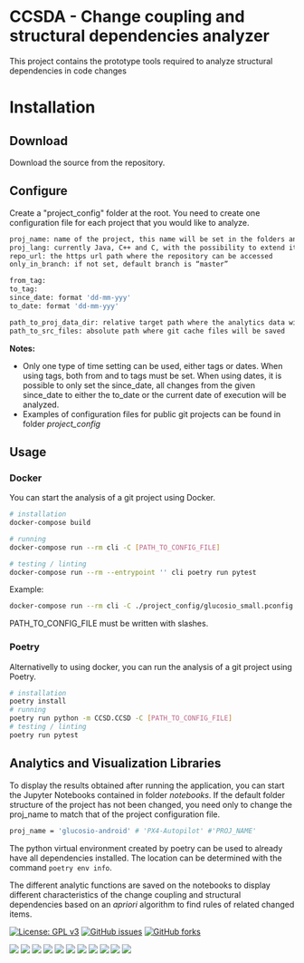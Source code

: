 # CCSDA - Change coupling and structural dependencies analyzer
This project contains the prototype tools required to analyze structural dependencies in code changes


# Installation

## Download 
Download the source from the repository. 

## Configure
Create a "project_config" folder at the root.
You need to create one configuration file for each project that you would like to analyze.

```bash
proj_name: name of the project, this name will be set in the folders and saved databases.
proj_lang: currently Java, C++ and C, with the possibility to extend it to other languages.
repo_url: the https url path where the repository can be accessed
only_in_branch: if not set, default branch is “master”

from_tag:
to_tag:
since_date: format 'dd-mm-yyy'
to_date: format 'dd-mm-yyy'

path_to_proj_data_dir: relative target path where the analytics data will be saved
path_to_src_files: absolute path where git cache files will be saved
```

**Notes:** 
- Only one type of time setting can be used, either tags or dates. When using tags, both from and to tags must be set. When using dates, it is possible to only set the since_date, all changes from the given since_date to either the to_date or the current date of execution will be analyzed.
- Examples of configuration files for public git projects can be found in folder *project_config*



## Usage

### Docker
You can start the analysis of a git project using Docker.

```bash
# installation
docker-compose build

# running
docker-compose run --rm cli -C [PATH_TO_CONFIG_FILE]

# testing / linting
docker-compose run --rm --entrypoint '' cli poetry run pytest
```
Example:
```bash
docker-compose run --rm cli -C ./project_config/glucosio_small.pconfig
```
PATH_TO_CONFIG_FILE must be written with slashes.

### Poetry
Alternativelly to using docker, you can run the analysis of a git project using Poetry.

```bash
# installation
poetry install
# running
poetry run python -m CCSD.CCSD -C [PATH_TO_CONFIG_FILE]
# testing / linting
poetry run pytest
```

## Analytics and Visualization Libraries

To display the results obtained after running the application, you can start the Jupyter Notebooks contained in folder *notebooks*.
If the default folder structure of the project has not been changed, you need only to change the proj_name to match that of the project configuration file.

```bash
proj_name = 'glucosio-android' # 'PX4-Autopilot' #'PROJ_NAME'
```

The python virtual environment created by poetry can be used to already have all dependencies installed.
The location can be determined with the command `poetry env info`.

The different analytic functions are saved on the notebooks to display different characteristics of the change coupling and structural dependencies based on an *apriori* algorithm to find rules of related changed items.



[![License: GPL v3](https://img.shields.io/badge/License-GPLv3-blue.svg)](https://www.gnu.org/licenses/gpl-3.0)
[![GitHub issues](https://img.shields.io/github/issues/GLopezMUZH/ChangeCoupling_StructuralDependencies_Analyzer)](https://github.com/GLopezMUZH/ChangeCoupling_StructuralDependencies_Analyzer/issues)
[![GitHub forks](https://img.shields.io/github/forks/GLopezMUZH/ChangeCoupling_StructuralDependencies_Analyzer)](https://github.com/GLopezMUZH/ChangeCoupling_StructuralDependencies_Analyzer/network)

[![](https://sonarcloud.io/api/project_badges/measure?project=GLopezMUZH_ChangeCoupling_StructuralDependencies_Analyzer&metric=alert_status)](https://sonarcloud.io/summary/overall?id=GLopezMUZH_ChangeCoupling_StructuralDependencies_Analyzer)
[![](https://sonarcloud.io/api/project_badges/measure?project=GLopezMUZH_ChangeCoupling_StructuralDependencies_Analyzer&metric=ncloc)](https://sonarcloud.io/summary/overall?id=GLopezMUZH_ChangeCoupling_StructuralDependencies_Analyzer)
[![](https://sonarcloud.io/api/project_badges/measure?project=GLopezMUZH_ChangeCoupling_StructuralDependencies_Analyzer&metric=coverage)](https://sonarcloud.io/summary/overall?id=GLopezMUZH_ChangeCoupling_StructuralDependencies_Analyzer)
[![](https://sonarcloud.io/api/project_badges/measure?project=GLopezMUZH_ChangeCoupling_StructuralDependencies_Analyzer&metric=sqale_index)](https://sonarcloud.io/summary/overall?id=GLopezMUZH_ChangeCoupling_StructuralDependencies_Analyzer)
[![](https://sonarcloud.io/api/project_badges/measure?project=GLopezMUZH_ChangeCoupling_StructuralDependencies_Analyzer&metric=reliability_rating)](https://sonarcloud.io/summary/overall?id=GLopezMUZH_ChangeCoupling_StructuralDependencies_Analyzer)
[![](https://sonarcloud.io/api/project_badges/measure?project=GLopezMUZH_ChangeCoupling_StructuralDependencies_Analyzer&metric=duplicated_lines_density)](https://sonarcloud.io/summary/overall?id=GLopezMUZH_ChangeCoupling_StructuralDependencies_Analyzer)
[![](https://sonarcloud.io/api/project_badges/measure?project=GLopezMUZH_ChangeCoupling_StructuralDependencies_Analyzer&metric=vulnerabilities)](https://sonarcloud.io/summary/overall?id=GLopezMUZH_ChangeCoupling_StructuralDependencies_Analyzer)
[![](https://sonarcloud.io/api/project_badges/measure?project=GLopezMUZH_ChangeCoupling_StructuralDependencies_Analyzer&metric=bugs)](https://sonarcloud.io/summary/overall?id=GLopezMUZH_ChangeCoupling_StructuralDependencies_Analyzer)
[![](https://sonarcloud.io/api/project_badges/measure?project=GLopezMUZH_ChangeCoupling_StructuralDependencies_Analyzer&metric=security_rating)](https://sonarcloud.io/summary/overall?id=GLopezMUZH_ChangeCoupling_StructuralDependencies_Analyzer)
[![](https://sonarcloud.io/api/project_badges/measure?project=GLopezMUZH_ChangeCoupling_StructuralDependencies_Analyzer&metric=sqale_rating)](https://sonarcloud.io/summary/overall?id=GLopezMUZH_ChangeCoupling_StructuralDependencies_Analyzer)
[![](https://sonarcloud.io/api/project_badges/measure?project=GLopezMUZH_ChangeCoupling_StructuralDependencies_Analyzer&metric=code_smells)](https://sonarcloud.io/summary/overall?id=GLopezMUZH_ChangeCoupling_StructuralDependencies_Analyzer)
